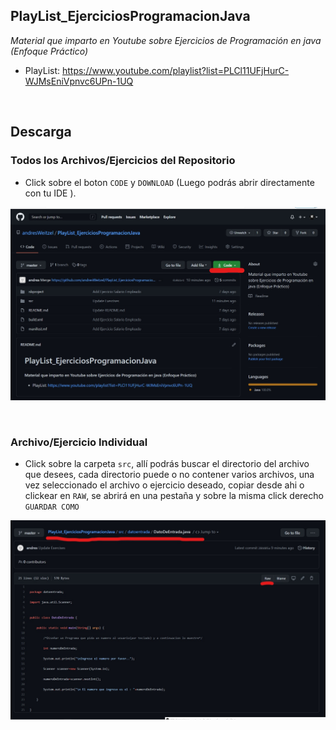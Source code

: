 ## PlayList_EjerciciosProgramacionJava

*Material que imparto en Youtube sobre Ejercicios de Programación en java (Enfoque Práctico)*

* PlayList: https://www.youtube.com/playlist?list=PLCl11UFjHurC-WJMsEniVpnvc6UPn-1UQ

</br>

## Descarga
### Todos los Archivos/Ejercicios del Repositorio
* Click sobre el boton ```CODE``` y ```DOWNLOAD``` (Luego podrás abrir directamente con tu IDE ).

![Index app](https://github.com/andresWeitzel/Graphics/blob/main/PlayList/PlayList_EjerciciosJava/Captura%20de%20pantalla%20(352)_LI.jpg)

</br>

###  Archivo/Ejercicio Individual
* Click sobre la carpeta ```src```, allí podrás buscar el directorio del archivo que desees, cada directorio puede o no contener varios archivos, una vez seleccionado el archivo o ejercicio deseado, copiar desde ahi o clickear en ```RAW```, se abrirá en una pestaña y sobre la misma click derecho ```GUARDAR COMO```

![Index app](https://github.com/andresWeitzel/Graphics/blob/main/PlayList/PlayList_EjerciciosJava/P.jpg)

</br>

